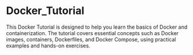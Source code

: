 # Docker_Tutorial
This Docker Tutorial is designed to help you learn the basics of Docker and containerization. The tutorial covers essential concepts such as Docker images, containers, Dockerfiles, and Docker Compose, using practical examples and hands-on exercises.
